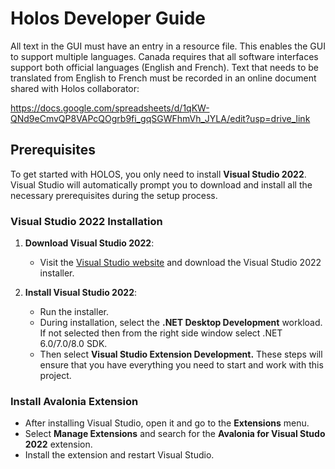 # Holos Developer Guide

All text in the GUI must have an entry in a resource file. This enables the GUI to support multiple languages. Canada requires that all software interfaces support both official languages (English and French). Text that needs to be translated from English to French must be recorded in an online document shared with Holos collaborator:

https://docs.google.com/spreadsheets/d/1qKW-QNd9eCmvQP8VAPcQOgrb9fi_gqSGWFhmVh_JYLA/edit?usp=drive_link

## Prerequisites

To get started with HOLOS, you only need to install **Visual Studio 2022**. Visual Studio will automatically prompt you to download and install all the necessary prerequisites during the setup process.

### Visual Studio 2022 Installation

1. **Download Visual Studio 2022**:

   - Visit the [Visual Studio website](https://visualstudio.microsoft.com/downloads/) and download the Visual Studio 2022 installer.

2. **Install Visual Studio 2022**:

   - Run the installer.
   - During installation, select the **.NET Desktop Development** workload. If not selected then from the right side window select .NET 6.0/7.0/8.0 SDK. 
   - Then select **Visual Studio Extension Development.**
 These steps will ensure that you have everything you need to start and work with this project.

 ### Install Avalonia Extension

- After installing Visual Studio, open it and go to the **Extensions** menu.
- Select **Manage Extensions** and search for the **Avalonia for Visual Studo 2022** extension.
- Install the extension and restart Visual Studio.